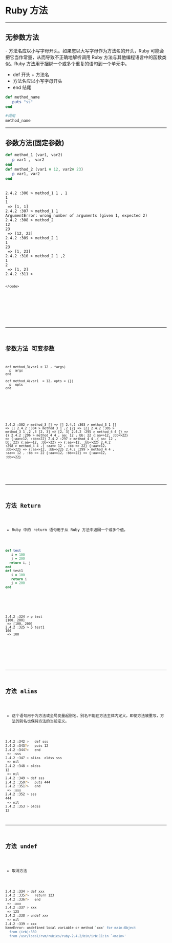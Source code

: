 # Ruby 方法



</aside>

---

## 无参数方法

<aside class="notes">
- 方法名应以小写字母开头。如果您以大写字母作为方法名的开头，Ruby 可能会把它当作常量，从而导致不正确地解析调用
Ruby 方法与其他编程语言中的函数类似。Ruby 方法用于捆绑一个或多个重复的语句到一个单元中。
</aside>

- def 开头 + 方法名
 - 方法名应以小写字母开头
- end 结尾 



```ruby
def method_name 
   puts "ss"
end

#调用
method_name
```
---

## 参数方法(固定参数)



```ruby
def method_1 (var1, var2)
   p var1 ,  var2
end
def method_2 (var1 = 12, var2= 23)
   p var1, var2
end
```

<div class="fragment fade-in-then-out">
  <pre>
    <code class="hljs" data-trim data-line-numbers="4,8-11">
2.4.2 :306 > method_1 1 , 1
1
1
 => [1, 1] 
2.4.2 :307 > method_1 1 
ArgumentError: wrong number of arguments (given 1, expected 2)
2.4.2 :308 > method_2 
12
23
 => [12, 23] 
2.4.2 :309 > method_2 1
1
23
 => [1, 23] 
2.4.2 :310 > method_2 1 ,2
1
2
 => [1, 2] 
2.4.2 :311 > 

    </code>
  </pre>

</div>

---

## 参数方法 可变参数

```
def method_3(var1 = 12 , *args)
  p  args
end

def method_4(var1  = 12, opts = {})
  p  opts
end
```

<div class="fragment fade-in-then-out">
  <pre>
    <code class="hljs" data-trim data-line-numbers="4,8-11">

2.4.2 :302 >   method_3
[]
 => [] 
2.4.2 :303 > method_3 1
[]
 => [] 
2.4.2 :304 > method_3 1 ,2
[2]
 => [2] 
2.4.2 :305 > method_3 1 ,2 ,3 
[2, 3]
 => [2, 3] 
2.4.2 :295 > method_4 4
{}
 => {} 
2.4.2 :296 > method_4 4 , aa: 12 , bb: 22
{:aa=>12, :bb=>22}
 => {:aa=>12, :bb=>22} 
2.4.2 :297 > method_4 4 ,{ aa: 12 , bb: 22}
{:aa=>12, :bb=>22}
 => {:aa=>12, :bb=>22} 
2.4.2 :298 > method_4 4 ,{ :aa=> 12 , :bb => 22}
{:aa=>12, :bb=>22}
 => {:aa=>12, :bb=>22} 
2.4.2 :299 > method_4 4 , :aa=> 12 , :bb => 22
{:aa=>12, :bb=>22}
 => {:aa=>12, :bb=>22} 
    </code>
  </pre>

</div>



---

## 方法 Return
- Ruby 中的 return 语句用于从 Ruby 方法中返回一个或多个值。

```ruby
def test
   i = 100
   j = 200
  return i, j
end
def test1
   i = 100
   return i
   j = 200
end

```


<div class="fragment fade-in-then-out">
  <pre>
    <code class="hljs" data-trim data-line-numbers="4,8-11">
2.4.2 :324 > p test
[100, 200]
 => [100, 200] 
2.4.2 :325 > p test1
100
 => 100 
    </code>
  </pre>

</div>

---

## 方法 alias
- 这个语句用于为方法或全局变量起别名。别名不能在方法主体内定义。即使方法被重写，方法的别名也保持方法的当前定义。

```bash
2.4.2 :342 >   def sss
2.4.2 :343?>   puts 12
2.4.2 :344?>   end
 => :sss 
2.4.2 :347 > alias  oldss sss
 => nil 
2.4.2 :348 > oldss
12
 => nil
2.4.2 :349 > def sss
2.4.2 :350?>   puts 444
2.4.2 :351?>   end
 => :sss 
2.4.2 :352 > sss
444
 => nil 
2.4.2 :353 > oldss
12

```

---

## 方法 undef

- 取消方法

```bash
2.4.2 :334 > def xxx
2.4.2 :335?>   return 123
2.4.2 :336?>   end
 => :xxx 
2.4.2 :337 > xxx
 => 123 
2.4.2 :338 > undef xxx
 => nil 
2.4.2 :339 > xxx
NameError: undefined local variable or method `xxx' for main:Object
  from (irb):339
  from /usr/local/rvm/rubies/ruby-2.4.2/bin/irb:11:in `<main>'


```

